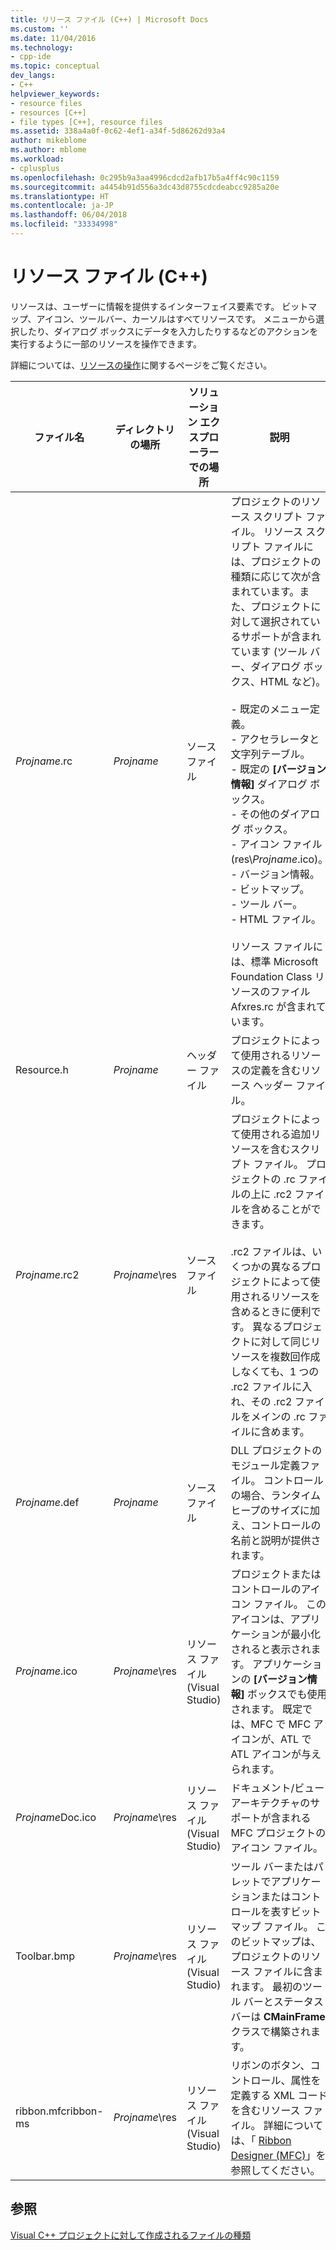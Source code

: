 ```yaml
---
title: リリース ファイル (C++) | Microsoft Docs
ms.custom: ''
ms.date: 11/04/2016
ms.technology:
- cpp-ide
ms.topic: conceptual
dev_langs:
- C++
helpviewer_keywords:
- resource files
- resources [C++]
- file types [C++], resource files
ms.assetid: 338a4a0f-0c62-4ef1-a34f-5d86262d93a4
author: mikeblome
ms.author: mblome
ms.workload:
- cplusplus
ms.openlocfilehash: 0c295b9a3aa4996cdcd2afb17b5a4ff4c90c1159
ms.sourcegitcommit: a4454b91d556a3dc43d8755cdcdeabcc9285a20e
ms.translationtype: HT
ms.contentlocale: ja-JP
ms.lasthandoff: 06/04/2018
ms.locfileid: "33334998"
---
```

# <a name="resource-files-c"></a>リソース ファイル (C++)
リソースは、ユーザーに情報を提供するインターフェイス要素です。 ビットマップ、アイコン、ツールバー、カーソルはすべてリソースです。 メニューから選択したり、ダイアログ ボックスにデータを入力したりするなどのアクションを実行するように一部のリソースを操作できます。  
  
 詳細については、[リソースの操作](../windows/working-with-resource-files.md)に関するページをご覧ください。  
  
|ファイル名|ディレクトリの場所|ソリューション エクスプローラーでの場所|説明|  
|---------------|------------------------|--------------------------------|-----------------|  
|*Projname*.rc|*Projname*|ソース ファイル|プロジェクトのリソース スクリプト ファイル。 リソース スクリプト ファイルには、プロジェクトの種類に応じて次が含まれています。また、プロジェクトに対して選択されているサポートが含まれています (ツール バー、ダイアログ ボックス、HTML など)。<br /><br /> -   既定のメニュー定義。<br />-   アクセラレータと文字列テーブル。<br />-   既定の **[バージョン情報]** ダイアログ ボックス。<br />-   その他のダイアログ ボックス。<br />-   アイコン ファイル (res\\*Projname*.ico)。<br />-   バージョン情報。<br />-   ビットマップ。<br />-   ツール バー。<br />-   HTML ファイル。<br /><br /> リソース ファイルには、標準 Microsoft Foundation Class リソースのファイル Afxres.rc が含まれています。|  
|Resource.h|*Projname*|ヘッダー ファイル|プロジェクトによって使用されるリソースの定義を含むリソース ヘッダー ファイル。|  
|*Projname*.rc2|*Projname*\res|ソース ファイル|プロジェクトによって使用される追加リソースを含むスクリプト ファイル。 プロジェクトの .rc ファイルの上に .rc2 ファイルを含めることができます。<br /><br /> .rc2 ファイルは、いくつかの異なるプロジェクトによって使用されるリソースを含めるときに便利です。 異なるプロジェクトに対して同じリソースを複数回作成しなくても、1 つの .rc2 ファイルに入れ、その .rc2 ファイルをメインの .rc ファイルに含めます。|  
|*Projname*.def|*Projname*|ソース ファイル|DLL プロジェクトのモジュール定義ファイル。 コントロールの場合、ランタイム ヒープのサイズに加え、コントロールの名前と説明が提供されます。|  
|*Projname*.ico|*Projname*\res|リソース ファイル (Visual Studio)|プロジェクトまたはコントロールのアイコン ファイル。 このアイコンは、アプリケーションが最小化されると表示されます。 アプリケーションの **[バージョン情報]** ボックスでも使用されます。 既定では、MFC で MFC アイコンが、ATL で ATL アイコンが与えられます。|  
|*Projname*Doc.ico|*Projname*\res|リソース ファイル (Visual Studio)|ドキュメント/ビュー アーキテクチャのサポートが含まれる MFC プロジェクトのアイコン ファイル。|  
|Toolbar.bmp|*Projname*\res|リソース ファイル (Visual Studio)|ツール バーまたはパレットでアプリケーションまたはコントロールを表すビットマップ ファイル。 このビットマップは、プロジェクトのリソース ファイルに含まれます。 最初のツール バーとステータス バーは **CMainFrame** クラスで構築されます。|  
|ribbon.mfcribbon-ms|*Projname*\res|リソース ファイル (Visual Studio)|リボンのボタン、コントロール、属性を定義する XML コードを含むリソース ファイル。 詳細については、「 [Ribbon Designer (MFC)](../mfc/ribbon-designer-mfc.md)」を参照してください。|  
  
## <a name="see-also"></a>参照  
 [Visual C++ プロジェクトに対して作成されるファイルの種類](../ide/file-types-created-for-visual-cpp-projects.md)